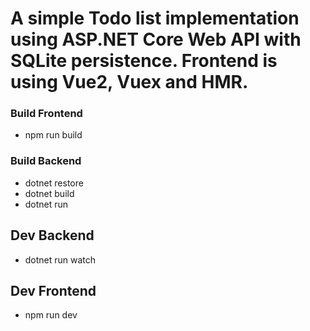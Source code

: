 # A simple Todo list implementation using ASP.NET Core Web API with SQLite persistence. Frontend is using Vue2, Vuex and HMR.

### Build Frontend
- npm run build

### Build Backend
- dotnet restore
- dotnet build
- dotnet run

## Dev Backend
- dotnet run watch

## Dev Frontend
- npm run dev
